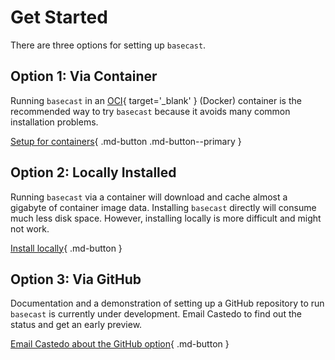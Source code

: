 # Get Started

There are three options for setting up `basecast`.


## Option 1: Via Container

Running `basecast` in an [OCI](https://opencontainers.org/){ target='_blank' }
(Docker) container is the recommended way to try `basecast`
because it avoids many common installation problems.

[Setup for containers](containers.md){ .md-button .md-button--primary }


## Option 2: Locally Installed

Running `basecast` via a container
 will download and cache almost a gigabyte of container image data.
Installing `basecast` directly will consume much less disk space.
However, installing locally is more difficult and might not work.

[Install locally](install.md){ .md-button }


## Option 3: Via GitHub

Documentation and a demonstration of setting up a GitHub repository to run `basecast` is
 currently under development.
Email Castedo to find out the status and get an early preview.

[Email Castedo about the GitHub option](mailto:castedo@castedo.com){ .md-button }
